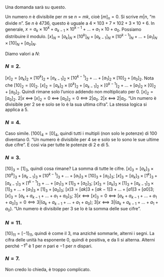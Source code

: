 Una domanda sarà su questo.

Un numero $n$ è divisibile per $m$ se $n=mk$, cioè $[m]_n=0$. Si scrive $m|n$, “m divide n”.
Se $n$ è $4736$, questo è uguale a $4×103+7×102+3×10+6$.
In generale, $x = a_k×10^k+a_{k-1}×10^{k-1}+…+a_1×10+a_0$.
Possiamo distribuire il modulo.
$[x]_N = [a_k]_N×[10^k]_N+[a_{k-1}]_N×[10^{k-1}]_N+…+[a_1]_N×[10]_N+[a_0]_N$.

Diamo valori a $N$:

### $N=2$.
$[x]_2 = [a_k]_2×[10^k]_2+[a_{k-1}]_2×[10^{k-1}]_2+…+[a_1]_2×[10]_2+[a_0]_2$.
Nota che $[10]_2=[0]_2$.
$[x]_2 = [a_k]_2×[0^k]_2+[a_{k-1}]_2×[0^{k-1}]_2+…+[a_1]_2×[0]_2+[a_0]_2$.
Quindi rimane solo l’unico addendo non moltiplicato per 0.
$[x]_2 = [a_0]_2$.
$2|x\ ⟺\ [x]_2=0\ ⟺\ [a_0]_2=0\ ⟺\ 2|a_0$.
$2|x\ ⟺\ 2|a_0$.
“Un numero è divisibile per 2 se e solo se lo è la sua ultima cifra”.
La stessa logica si applica a 5.

### $N=4$.
Caso simile.
$[100]_4=[0]_4$, quindi tutti i multipli (non solo le potenze) di 100 diventano 0.
“Un numero è divisibile per 4 se e solo se lo sono le sue ultime due cifre”.
E così via per tutte le potenze di 2 e di 5.

### $N=3$.
$[10]_3=[1]_3$, quindi cosa rimane? La somma di tutte le cifre.
$[x]_3 = [a_k]_3×[10^k]_3+[a_{k-1}]_3×[10^{k-1}]_3+…+[a_1]_3×[10]_3+[a_0]_3$;
$[x]_3 = [a_k]_3×[1^k]_3+[a_{k-1}]_3×[1^{k-1}]_3+…+[a_1]_3×[1]_3+[a_0]_3$;
$[x]_3 = [a_k]_3×[1]_3+[a_{k-1}]_3×[1]_3+…+[a_1]_3×[1]_3+[a_0]_3$;
$[x]3 = [ak]3+[ak-1]3+…+[a1]3+[a0]3$;
$[x]_3 = [a_k+a_{k-1}+…+a_1+a_0]_3$;
$3|x ⟺ [x]_3=0 ⟺ [a_k+a_{k-1}+…+a_1+a_0]_3=0 ⟺ 3|(a_k+a_{k-1}+…+a_1+a_0)$;
$3|x ⟺ 3|(a_k+a_{k-1}+…+a_1+a_0)$.
“Un numero è divisibile per 3 se lo è la somma delle sue cifre”.

### $N=11$.
$[10]_{11}=[-1]_{11}$, quindi è come il 3, ma anziché sommarle, alterni i segni.
La cifra delle unità ha esponente $0$, quindi è positiva, e da lì si alterna.
Alterni perché $-1^n$ è $1$ per $n$ pari e $-1$ per $n$ dispari.

### $N=7$.
Non credo lo chieda, è troppo complicato.
